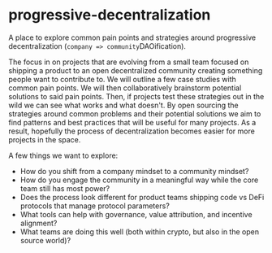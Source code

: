 # progressive-decentralization

A place to explore common pain points and strategies around progressive decentralization (`company => community`DAOification). 

The focus in on projects that are evolving from a small team focused on shipping a product to an open decentralized community creating something people want to contribute to. We will outline a few case studies with common pain points. We will then collaboratively brainstorm potential solutions to said pain points. Then, if projects test these strategies out in the wild we can see what works and what doesn't. By open sourcing the strategies around common problems and their potential solutions we aim to find patterns and best practices that will be useful for many projects. As a result, hopefully the process of decentralization becomes easier for more projects in the space. 

A few things we want to explore:
- How do you shift from a company mindset to a community mindset?
- How do you engage the community in a meaningful way while the core team still has most power?
- Does the process look different for product teams shipping code vs DeFi protocols that manage protocol parameters?
- What tools can help with governance, value attribution, and incentive alignment?
- What teams are doing this well (both within crypto, but also in the open source world)?

